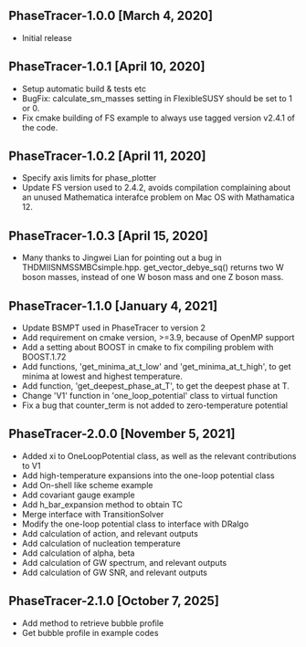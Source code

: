 ## PhaseTracer-1.0.0 [March 4, 2020]
 * Initial release
## PhaseTracer-1.0.1 [April 10, 2020]
 * Setup automatic build & tests etc
 * BugFix: calculate_sm_masses setting in FlexibleSUSY should be set to 1 or 0.
 * Fix cmake building of FS example to always use tagged version v2.4.1 of the code.
## PhaseTracer-1.0.2 [April 11, 2020]
 * Specify axis limits for phase_plotter
 * Update FS version used to 2.4.2, avoids compilation complaining about an unused Mathematica interafce problem on Mac OS with Mathamatica 12.
## PhaseTracer-1.0.3 [April 15, 2020]
 * Many thanks to Jingwei Lian for pointing out a bug in THDMIISNMSSMBCsimple.hpp. get_vector_debye_sq() returns two W boson masses, instead of one W boson mass and one Z boson mass.
## PhaseTracer-1.1.0 [January 4, 2021]
 * Update BSMPT used in PhaseTracer to version 2
 * Add requirement on cmake version, >=3.9, because of OpenMP support
 * Add a setting about BOOST in cmake to fix compiling problem with BOOST.1.72
 * Add functions, 'get_minima_at_t_low' and 'get_minima_at_t_high', to get minima at lowest and highest temperature. 
 * Add function, 'get_deepest_phase_at_T', to get the deepest phase at T.
 * Change 'V1' function in 'one_loop_potential' class to virtual function
 * Fix a bug that counter_term is not added to zero-temperature potential
## PhaseTracer-2.0.0 [November 5, 2021]
 * Added xi to OneLoopPotential class, as well as the relevant contributions to V1
 * Add high-temperature expansions into the one-loop potential class
 * Add On-shell like scheme example
 * Add covariant gauge example
 * Add h_bar_expansion method to obtain TC
 * Merge interface with TransitionSolver
 * Modify the one-loop potential class to interface with DRalgo
 * Add calculation of action, and relevant outputs
 * Add calculation of nucleation temperature
 * Add calculation of alpha, beta
 * Add calculation of GW spectrum, and relevant outputs
 * Add calculation of GW SNR, and relevant outputs
## PhaseTracer-2.1.0 [October 7, 2025]
 * Add method to retrieve bubble profile
 * Get bubble profile in example codes
